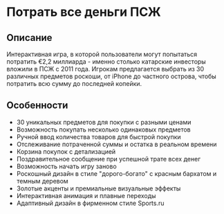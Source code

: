 # Потрать все деньги ПСЖ

## Описание

Интерактивная игра, в которой пользователи могут попытаться потратить €2,2 миллиарда - именно столько катарские инвесторы вложили в ПСЖ с 2011 года. Игрокам предлагается выбрать из 30 различных предметов роскоши, от iPhone до частного острова, чтобы потратить всю сумму до последней копейки.

## Особенности

- 30 уникальных предметов для покупки с разными ценами
- Возможность покупать несколько одинаковых предметов
- Ручной ввод количества товаров для быстрой покупки
- Отслеживание потраченной суммы и остатка в реальном времени
- Корзина покупок с детализацией
- Поздравительное сообщение при успешной трате всех денег
- Возможность начать игру заново
- Роскошный дизайн в стиле "дорого-богато" с красным бархатом и темным деревом
- Золотые акценты и премиальные визуальные эффекты
- Интерактивная анимация и плавные переходы
- Адаптивный дизайн в фирменном стиле Sports.ru 